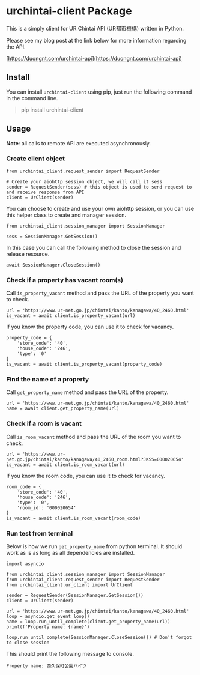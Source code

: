 # urchintai-client Package

This is a simply client for UR Chintai API (UR都市機構) written in Python.

Please see my blog post at the link below for more information regarding the API.

[https://duongnt.com/urchintai-api](https://duongnt.com/urchintai-api)

## Install

You can install `urchintai-client` using pip, just run the following command in the command line.
> pip install urchintai-client

## Usage

**Note**: all calls to remote API are executed asynchronously.

### Create client object
```
from urchintai_client.request_sender import RequestSender

# Create your aiohttp session object, we will call it sess
sender = RequestSender(sess) # this object is used to send request to and receive response from API
client = UrClient(sender)
```

You can choose to create and use your own aiohttp session, or you can use this helper class to create and manager session.
```
from urchintai_client.session_manager import SessionManager

sess = SessionManager.GetSession()
```

In this case you can call the following method to close the session and release resource.
```
await SessionManager.CloseSession()
```

### Check if a property has vacant room(s)

Call `is_property_vacant` method and pass the URL of the property you want to check.
```
url = 'https://www.ur-net.go.jp/chintai/kanto/kanagawa/40_2460.html'
is_vacant = await client.is_property_vacant(url)
```

If you know the property code, you can use it to check for vacancy.
```
property_code = {
    'store_code': '40',
    'house_code': '246',
    'type': '0'
}
is_vacant = await client.is_property_vacant(property_code)
```

### Find the name of a property

Call `get_property_name` method and pass the URL of the property.
```
url = 'https://www.ur-net.go.jp/chintai/kanto/kanagawa/40_2460.html'
name = await client.get_property_name(url)
```

### Check if a room is vacant

Call `is_room_vacant` method and pass the URL of the room you want to check.
```
url = 'https://www.ur-net.go.jp/chintai/kanto/kanagawa/40_2460_room.html?JKSS=000020654'
is_vacant = await client.is_room_vacant(url)
```

If you know the room code, you can use it to check for vacancy.
```
room_code = {
    'store_code': '40',
    'house_code': '246',
    'type': '0',
    'room_id': '000020654'
}
is_vacant = await client.is_room_vacant(room_code)
```

### Run test from terminal

Below is how we run `get_property_name` from python terminal. It should work as is as long as all dependencies are installed.
```
import asyncio

from urchintai_client.session_manager import SessionManager
from urchintai_client.request_sender import RequestSender
from urchintai_client.ur_client import UrClient

sender = RequestSender(SessionManager.GetSession())
client = UrClient(sender)

url = 'https://www.ur-net.go.jp/chintai/kanto/kanagawa/40_2460.html'
loop = asyncio.get_event_loop()
name = loop.run_until_complete(client.get_property_name(url))
print(f'Property name: {name}')

loop.run_until_complete(SessionManager.CloseSession()) # Don't forgot to close session
```

This should print the following message to console.
```
Property name: 西久保町公園ハイツ
```

